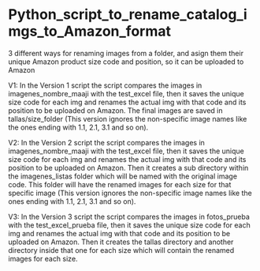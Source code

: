 # Python_script_to_rename_catalog_imgs_to_Amazon_format
3 different ways for renaming images from a folder, and asign them their unique Amazon product size code and position, so it can be uploaded to Amazon

V1:
In the Version 1 script the script compares the images in imagenes_nombre_maaji with the test_excel file, then it saves the unique size code for each img and renames 
the actual img with that code and its position to be uploaded on Amazon. The final images are saved in tallas/size_folder (This version ignores the non-specific image 
names like the ones ending with 1.1, 2.1, 3.1 and so on).

V2:
In the Version 2 script the script compares the images in imagenes_nombre_maaji with the test_excel file, then it saves the unique size code for each img and renames 
the actual img with that code and its position to be uploaded on Amazon. Then it creates a sub directory within the imagenes_listas folder which will be named with
the original image code. This folder will have the renamed images for each size for that specific image (This version ignores the non-specific image 
names like the ones ending with 1.1, 2.1, 3.1 and so on).

V3:
In the Version 3 script the script compares the images in fotos_prueba with the test_excel_prueba file, then it saves the unique size code for each img and renames 
the actual img with that code and its position to be uploaded on Amazon. Then it creates the tallas directory and another directory inside that one for each size 
which will contain the renamed images for each size. 
